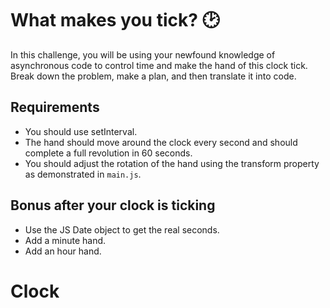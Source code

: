 # What makes you tick? 🕑

In this challenge, you will be using your newfound knowledge of asynchronous code to control time and make the hand of this clock tick. Break down the problem, make a plan, and then translate it into code.

## Requirements

- You should use setInterval.
- The hand should move around the clock every second and should complete a full revolution in 60 seconds.
- You should adjust the rotation of the hand using the transform property as demonstrated in `main.js`.

## Bonus after your clock is ticking

- Use the JS Date object to get the real seconds.
- Add a minute hand.
- Add an hour hand.
# Clock
